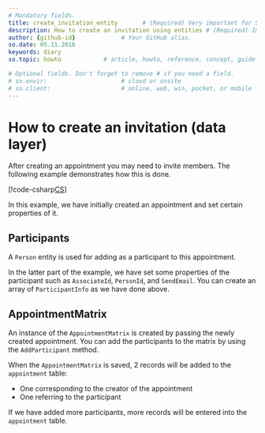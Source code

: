```yaml
---
# Mandatory fields.
title: create_invitation_entity       # (Required) Very important for SEO.
description: How to create an invitation using entities # (Required) Important for SEO.
author: {github-id}             # Your GitHub alias.
so.date: 05.11.2016
keywords: diary
so.topic: howto            # article, howto, reference, concept, guide

# Optional fields. Don't forget to remove # if you need a field.
# so.envir:                     # cloud or onsite
# so.client:                    # online, web, win, pocket, or mobile
---
```


# How to create an invitation (data layer)

After creating an appointment you may need to invite members. The following example demonstrates how this is done.

[!code-csharp[CS](includes/create-invite-entity.cs)]

In this example, we have initially created an appointment and set certain properties of it.

## Participants

A `Person` entity is used for adding as a participant to this appointment.

In the latter part of the example, we have set some properties of the participant such as `AssociateId`, `PersonId`, and `SendEmail`. You can create an array of `ParticipantInfo` as we have done above.

## AppointmentMatrix

An instance of the `AppointmentMatrix` is created by passing the newly created appointment. You can add the participants to the matrix by using the `AddParticipant` method.

When the `AppointmentMatrix` is saved, 2 records will be added to the `appointment` table:

* One corresponding to the creator of the appointment
* One referring to the participant

If we have added more participants, more records will be entered into the `appointment` table.
